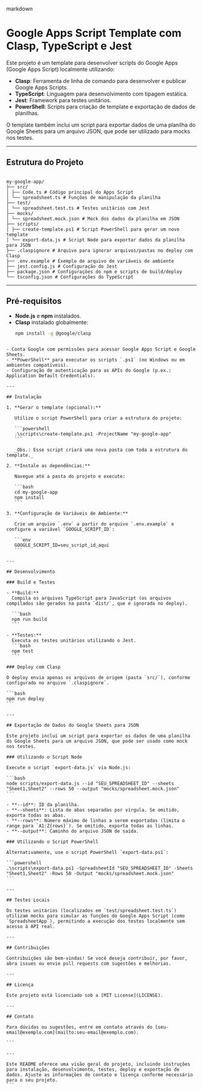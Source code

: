 markdown

# Google Apps Script Template com Clasp, TypeScript e Jest

Este projeto é um template para desenvolver scripts do Google Apps (Google Apps Script) localmente utilizando:

- **Clasp**: Ferramenta de linha de comando para desenvolver e publicar Google Apps Scripts.
- **TypeScript**: Linguagem para desenvolvimento com tipagem estática.
- **Jest**: Framework para testes unitários.
- **PowerShell**: Scripts para criação de template e exportação de dados de planilhas.

O template também inclui um script para exportar dados de uma planilha do Google Sheets para um arquivo JSON, que pode ser utilizado para mocks nos testes.

---

## Estrutura do Projeto

```

my-google-app/
├── src/
│ ├── Code.ts # Código principal do Apps Script
│ └── spreadsheet.ts # Funções de manipulação da planilha
├── test/
│ └── spreadsheet.test.ts # Testes unitários com Jest
├── mocks/
│ └── spreadsheet.mock.json # Mock dos dados da planilha em JSON
├── scripts/
│ ├── create-template.ps1 # Script PowerShell para gerar um novo template
│ └── export-data.js # Script Node para exportar dados da planilha para JSON
├── .claspignore # Arquivo para ignorar arquivos/pastas no deploy com Clasp
├── .env.example # Exemplo de arquivo de variáveis de ambiente
├── jest.config.js # Configuração do Jest
├── package.json # Configurações do npm e scripts de build/deploy
└── tsconfig.json # Configurações do TypeScript

```

---

## Pré-requisitos

- **Node.js** e **npm** instalados.
- **Clasp** instalado globalmente:
  ```bash
  npm install -g @google/clasp
  ```

````

- Conta Google com permissões para acessar Google Apps Script e Google Sheets.
- **PowerShell** para executar os scripts `.ps1` (no Windows ou em ambientes compatíveis).
- Configuração de autenticação para as APIs do Google (p.ex.: Application Default Credentials).

---

## Instalação

1. **Gerar o template (opcional):**

   Utilize o script PowerShell para criar a estrutura do projeto:

   ```powershell
   .\scripts\create-template.ps1 -ProjectName "my-google-app"
   ```

   _Obs.: Esse script criará uma nova pasta com toda a estrutura do template._

2. **Instale as dependências:**

   Navegue até a pasta do projeto e execute:

   ```bash
   cd my-google-app
   npm install
   ```

3. **Configuração de Variáveis de Ambiente:**

   Crie um arquivo `.env` a partir do arquivo `.env.example` e configure a variável `GOOGLE_SCRIPT_ID`:

   ```env
   GOOGLE_SCRIPT_ID=seu_script_id_aqui
   ```

---

## Desenvolvimento

### Build e Testes

- **Build:**
  Compila os arquivos TypeScript para JavaScript (os arquivos compilados são gerados na pasta `dist/`, que é ignorada no deploy).

  ```bash
  npm run build
  ```

- **Testes:**
  Executa os testes unitários utilizando o Jest.
  ```bash
  npm test
  ```

### Deploy com Clasp

O deploy envia apenas os arquivos de origem (pasta `src/`), conforme configurado no arquivo `.claspignore`.

```bash
npm run deploy
```

---

## Exportação de Dados do Google Sheets para JSON

Este projeto inclui um script para exportar os dados de uma planilha do Google Sheets para um arquivo JSON, que pode ser usado como mock nos testes.

### Utilizando o Script Node

Execute o script `export-data.js` via Node.js:

```bash
node scripts/export-data.js --id "SEU_SPREADSHEET_ID" --sheets "Sheet1,Sheet2" --rows 50 --output "mocks/spreadsheet.mock.json"
```

- **--id**: ID da planilha.
- **--sheets**: Lista de abas separadas por vírgula. Se omitido, exporta todas as abas.
- **--rows**: Número máximo de linhas a serem exportadas (limita o range para `A1:Z{rows}`). Se omitido, exporta todas as linhas.
- **--output**: Caminho do arquivo JSON de saída.

### Utilizando o Script PowerShell

Alternativamente, use o script PowerShell `export-data.ps1`:

```powershell
.\scripts\export-data.ps1 -SpreadsheetId "SEU_SPREADSHEET_ID" -Sheets "Sheet1,Sheet2" -Rows 50 -Output "mocks/spreadsheet.mock.json"
```

---

## Testes Locais

Os testes unitários (localizados em `test/spreadsheet.test.ts`) utilizam mocks para simular as funções do Google Apps Script (como `SpreadsheetApp`), permitindo a execução dos testes localmente sem acesso à API real.

---

## Contribuições

Contribuições são bem-vindas! Se você deseja contribuir, por favor, abra issues ou envie pull requests com sugestões e melhorias.

---

## Licença

Este projeto está licenciado sob a [MIT License](LICENSE).

---

## Contato

Para dúvidas ou sugestões, entre em contato através do [seu-email@exemplo.com](mailto:seu-email@exemplo.com).

```

---

Este README oferece uma visão geral do projeto, incluindo instruções para instalação, desenvolvimento, testes, deploy e exportação de dados. Ajuste as informações de contato e licença conforme necessário para o seu projeto.
```
````
